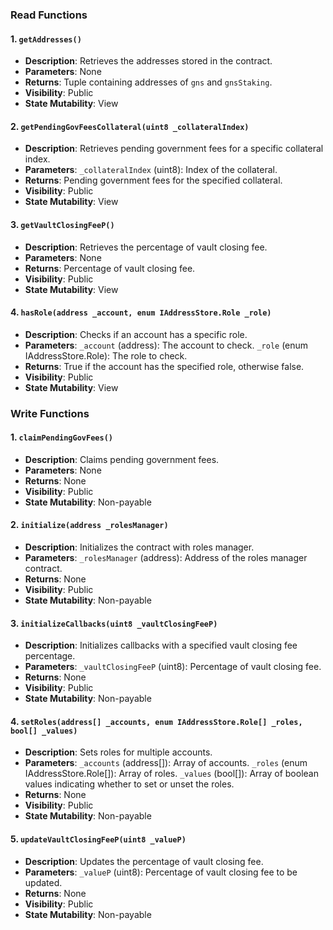 ### Read Functions

#### 1. `getAddresses()`
- **Description**: Retrieves the addresses stored in the contract.
- **Parameters**: None
- **Returns**: Tuple containing addresses of `gns` and `gnsStaking`.
- **Visibility**: Public
- **State Mutability**: View

#### 2. `getPendingGovFeesCollateral(uint8 _collateralIndex)`
- **Description**: Retrieves pending government fees for a specific collateral index.
- **Parameters**: `_collateralIndex` (uint8): Index of the collateral.
- **Returns**: Pending government fees for the specified collateral.
- **Visibility**: Public
- **State Mutability**: View

#### 3. `getVaultClosingFeeP()`
- **Description**: Retrieves the percentage of vault closing fee.
- **Parameters**: None
- **Returns**: Percentage of vault closing fee.
- **Visibility**: Public
- **State Mutability**: View

#### 4. `hasRole(address _account, enum IAddressStore.Role _role)`
- **Description**: Checks if an account has a specific role.
- **Parameters**: `_account` (address): The account to check. `_role` (enum IAddressStore.Role): The role to check.
- **Returns**: True if the account has the specified role, otherwise false.
- **Visibility**: Public
- **State Mutability**: View

### Write Functions

#### 1. `claimPendingGovFees()`
- **Description**: Claims pending government fees.
- **Parameters**: None
- **Returns**: None
- **Visibility**: Public
- **State Mutability**: Non-payable

#### 2. `initialize(address _rolesManager)`
- **Description**: Initializes the contract with roles manager.
- **Parameters**: `_rolesManager` (address): Address of the roles manager contract.
- **Returns**: None
- **Visibility**: Public
- **State Mutability**: Non-payable

#### 3. `initializeCallbacks(uint8 _vaultClosingFeeP)`
- **Description**: Initializes callbacks with a specified vault closing fee percentage.
- **Parameters**: `_vaultClosingFeeP` (uint8): Percentage of vault closing fee.
- **Returns**: None
- **Visibility**: Public
- **State Mutability**: Non-payable

#### 4. `setRoles(address[] _accounts, enum IAddressStore.Role[] _roles, bool[] _values)`
- **Description**: Sets roles for multiple accounts.
- **Parameters**: `_accounts` (address[]): Array of accounts. `_roles` (enum IAddressStore.Role[]): Array of roles. `_values` (bool[]): Array of boolean values indicating whether to set or unset the roles.
- **Returns**: None
- **Visibility**: Public
- **State Mutability**: Non-payable

#### 5. `updateVaultClosingFeeP(uint8 _valueP)`
- **Description**: Updates the percentage of vault closing fee.
- **Parameters**: `_valueP` (uint8): Percentage of vault closing fee to be updated.
- **Returns**: None
- **Visibility**: Public
- **State Mutability**: Non-payable
